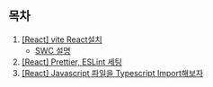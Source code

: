 ## 목차

1. [[React] vite React설치](/2024/10/17/set-up/)
   - [SWC 설명](/2024/10/17/swc/)
1. [[React] Prettier, ESLint 세팅](/2024/10/18/Prettier_ESLint/)
1. [[React] Javascript 파일을 Typescript Import해보자](/2024/10/21/import-js-from-typescript/)
